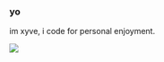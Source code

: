 ### yo
im xyve, i code for personal enjoyment.  
<div align="left">
    <img align="center" src="https://github-readme-stats.vercel.app/api/top-langs/?username=xyve7&layout=compact&langs_count=7&theme=dark"/>
</div>
